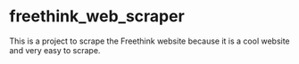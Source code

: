 # freethink_web_scraper
 This is a project to scrape the Freethink website because it is a cool website and very easy to scrape.

